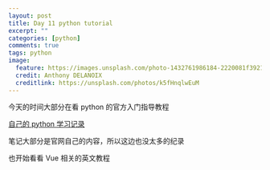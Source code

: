 ```yaml
---
layout: post
title: Day 11 python tutorial
excerpt: ""
categories: [python]
comments: true
tags: python
image:
  feature: https://images.unsplash.com/photo-1432761986184-2220081f3921?dpr=2&auto=compress,format&fit=crop&w=767&h=511&q=80&cs=tinysrgb&crop=
  credit: Anthony DELANOIX
  creditlink: https://unsplash.com/photos/k5fHnqlwEuM
---
```


今天的时间大部分在看 python 的官方入门指导教程

[自己的 python 学习记录](https://github.com/cody1991/learn/tree/gh-pages/Python/tutorial)

笔记大部分是官网自己的内容，所以这边也没太多的纪录

也开始看看 Vue 相关的英文教程
